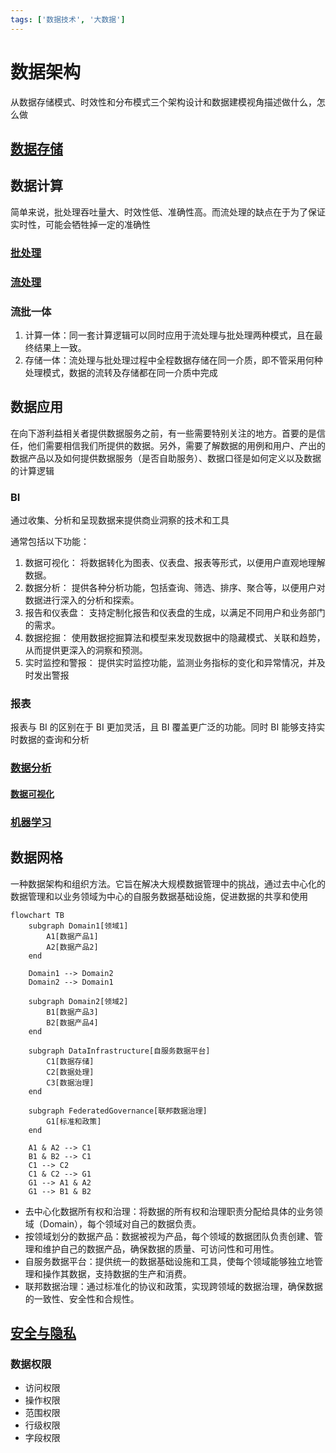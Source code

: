```yaml
---
tags: ['数据技术', '大数据']
---
```


# 数据架构

从数据存储模式、时效性和分布模式三个架构设计和数据建模视角描述做什么，怎么做

## [数据存储](/数据技术/数据存储.md)

## 数据计算

简单来说，批处理吞吐量大、时效性低、准确性高。而流处理的缺点在于为了保证实时性，可能会牺牲掉一定的准确性

### [批处理](/数据技术/数据处理.md#批处理)

### [流处理](/数据技术/流处理.md)

### 流批一体

1. 计算一体：同一套计算逻辑可以同时应用于流处理与批处理两种模式，且在最终结果上一致。
2. 存储一体：流处理与批处理过程中全程数据存储在同一介质，即不管采用何种处理模式，数据的流转及存储都在同一介质中完成

## 数据应用

在向下游利益相关者提供数据服务之前，有一些需要特别关注的地方。首要的是信任，他们需要相信我们所提供的数据。另外，需要了解数据的用例和用户、产出的数据产品以及如何提供数据服务（是否自助服务）、数据口径是如何定义以及数据的计算逻辑

### BI

通过收集、分析和呈现数据来提供商业洞察的技术和工具

通常包括以下功能：

1. 数据可视化： 将数据转化为图表、仪表盘、报表等形式，以便用户直观地理解数据。
2. 数据分析： 提供各种分析功能，包括查询、筛选、排序、聚合等，以便用户对数据进行深入的分析和探索。
3. 报告和仪表盘： 支持定制化报告和仪表盘的生成，以满足不同用户和业务部门的需求。
4. 数据挖掘： 使用数据挖掘算法和模型来发现数据中的隐藏模式、关联和趋势，从而提供更深入的洞察和预测。
5. 实时监控和警报： 提供实时监控功能，监测业务指标的变化和异常情况，并及时发出警报

### 报表

报表与 BI 的区别在于 BI 更加灵活，且 BI 覆盖更广泛的功能。同时 BI 能够支持实时数据的查询和分析

### [数据分析](/数据技术/数据分析.md)

#### [数据可视化](/数据技术/数据分析.md#数据可视化)

### [机器学习](/数据技术/机器学习.md)

## 数据网格

一种数据架构和组织方法。它旨在解决大规模数据管理中的挑战，通过去中心化的数据管理和以业务领域为中心的自服务数据基础设施，促进数据的共享和使用

```mermaid
flowchart TB
    subgraph Domain1[领域1]
        A1[数据产品1]
        A2[数据产品2]
    end

    Domain1 --> Domain2
    Domain2 --> Domain1

    subgraph Domain2[领域2]
        B1[数据产品3]
        B2[数据产品4]
    end

    subgraph DataInfrastructure[自服务数据平台]
        C1[数据存储]
        C2[数据处理]
        C3[数据治理]
    end

    subgraph FederatedGovernance[联邦数据治理]
        G1[标准和政策]
    end

    A1 & A2 --> C1
    B1 & B2 --> C1
    C1 --> C2
    C1 & C2 --> G1
    G1 --> A1 & A2
    G1 --> B1 & B2
```

- 去中心化数据所有权和治理：将数据的所有权和治理职责分配给具体的业务领域（Domain），每个领域对自己的数据负责。
- 按领域划分的数据产品：数据被视为产品，每个领域的数据团队负责创建、管理和维护自己的数据产品，确保数据的质量、可访问性和可用性。
- 自服务数据平台：提供统一的数据基础设施和工具，使每个领域能够独立地管理和操作其数据，支持数据的生产和消费。
- 联邦数据治理：通过标准化的协议和政策，实现跨领域的数据治理，确保数据的一致性、安全性和合规性。

## [安全与隐私]((/计算机网络/网络安全/安全性.md))

### 数据权限

- 访问权限
- 操作权限
- 范围权限
- 行级权限
- 字段权限
